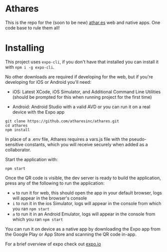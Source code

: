 # Athares

This is the repo for the (soon to be new) [athar.es](https://www.athar.es) web and native apps. One code base to rule them all!

# Installing

This project uses `expo-cli`, if you don't have that installed you can install it with `npm i -g expo-cli`.

No other downloads are required if developing for the web, but if you're developing for iOS or Android you'll need:

- iOS: Latest XCode, iOS Simulator, and Additional Command Line Utilities (should be prompted for this when running project for the first time)

- Android: Android Studio with a valid AVD or you can run it on a real device with the Expo app

```
git clone https://github.com/atharesinc/athares.git
cd athares
npm install
```

In place of a .env file, Athares requires a vars.js file with the pseudo-sensitive constants, which you will receive securely when added as a collaborator.

Start the application with:

```
npm start
```

Once the QR code is visible, the dev server is ready to build the application, press any of the following to run the application:

- `w` to run it for web, this should open the app in your default browser, logs will appear in the browser's console
- `i` to run it in the ios Simulator, logs will appear in the console from which you ran `npm start`
- `a` to run it in an Android Emulator, logs will appear in the console from which you ran `npm start`

You can run it on device as a native app by downloading the Expo app from the Google Play or App Store and scanning the QR code in-app. 

For a brief overview of expo check out [expo.io](https://expo.io/)
